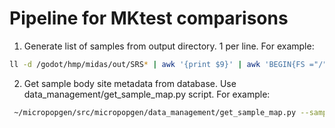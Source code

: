 # Pipeline for MKtest comparisons

1. Generate list of samples from output directory. 1 per line. For example:

```bash
ll -d /godot/hmp/midas/out/SRS* | awk '{print $9}' | awk 'BEGIN{FS ="/"}{print $6}' > samples.txt
```

2. Get sample body site metadata from database.
Use data_management/get_sample_map.py script. For example:

```bash
 ~/micropopgen/src/micropopgen/data_management/get_sample_map.py --samples samples.txt --db ~/micropopgen/data/database/metagenomes.db --outfile map.txt
 ```
